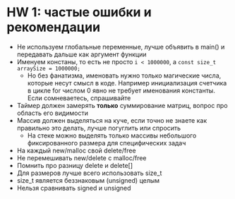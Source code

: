# HW 1: частые ошибки и рекомендации
  - Не используем глобальные переменные, лучше объявить в main() и передавать дальше как аргумент функции
  - Именуем констаны, то есть не просто `i < 1000000`, а `const size_t arraySize = 1000000;`
    - Но без фанатизма, именовать нужно только магические числа, которые несут смысл в коде. Например инициализация счетчика в цикле for числом 0 явно не требует именования константы. Если сомневаетесь, спрашивайте
  - Таймер должен замерять __только__ суммирование матриц, вопрос про область его видимости
  - Массив должен выделяться на куче, если точно не знаете как правильно это делать, лучше погуглить или спросить
    - На стеке можно выделять только массивы небольшого фиксированного размера для специфических задач
  - На каждый new/malloc свой delete/free
  - Не перемешивать new/delete с malloc/free
  - Помнить про разницу delete и delete[]
  - Для размеров лучше всего использовать size_t
  - size_t является беззнаковым (unsigned) целым
  - Нельзя сравнивать signed и unsigned
  